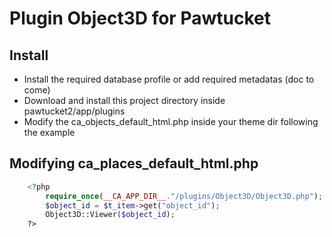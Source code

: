 # Plugin Object3D for Pawtucket

## Install

- Install the required database profile or add required metadatas (doc to come)
- Download and install this project directory inside pawtucket2/app/plugins
- Modify the ca_objects_default_html.php inside your theme dir following the example

## Modifying ca_places_default_html.php

````php
	<?php 
		require_once(__CA_APP_DIR__."/plugins/Object3D/Object3D.php");
		$object_id = $t_item->get("object_id");
		Object3D::Viewer($object_id);
	?>
````